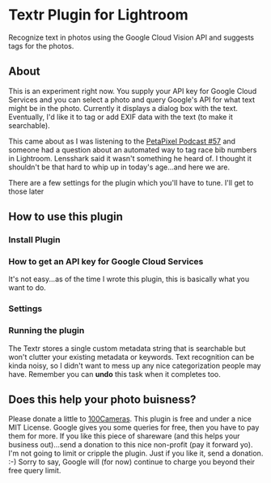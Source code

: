 # Textr Plugin for Lightroom #

Recognize text in photos using the Google Cloud Vision API and
suggests tags for the photos.

## About

This is an experiment right now.  You supply your API key for Google
Cloud Services and you can select a photo and query Google's API for
what text might be in the photo.  Currently it displays a dialog box
with the text.  Eventually, I'd like it to tag or add EXIF data with
the text (to make it searchable).

This came about as I was listening to
the [PetaPixel Podcast #57][PPP57] and someone had a question about an
automated way to tag race bib numbers in Lightroom.  Lensshark said it
wasn't something he heard of.  I thought it shouldn't be that hard to
whip up in today's age...and here we are.

[PPP57]: https://petapixel.com/2016/03/20/ep-57-strobist-david-hobby-sticks-consumers/

There are a few settings for the plugin which you'll have to
tune. I'll get to those later

## How to use this plugin

### Install Plugin

### How to get an API key for Google Cloud Services

It's not easy...as of the time I wrote this plugin, this is basically
what you want to do.

### Settings

### Running the plugin

The Textr stores a single custom metadata string that is searchable
but won't clutter your existing metadata or keywords.  Text
recognition can be kinda noisy, so I didn't want to mess up any nice
categorization people may have.  Remember you can **undo** this task
when it completes too.

## Does this help your photo buisness? ##

Please donate a little to [100Cameras][100Cameras]. This plugin is
free and under a nice MIT License. Google gives you some queries for
free, then you have to pay them for more.  If you like this piece of
shareware (and this helps your business out)...send a donation to this
nice non-profit (pay it forward yo).  I'm not going to limit or
cripple the plugin.  Just if you like it, send a donation. :-) Sorry
to say, Google will (for now) continue to charge you beyond their free
query limit.

[100Cameras]: http://100cameras.org "100 Cameras"
